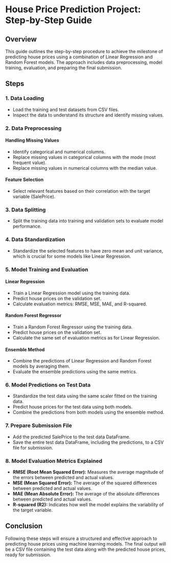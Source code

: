 # House Price Prediction Project: Step-by-Step Guide

## Overview
This guide outlines the step-by-step procedure to achieve the milestone of predicting house prices using a combination of Linear Regression and Random Forest models. The approach includes data preprocessing, model training, evaluation, and preparing the final submission.

## Steps

### 1. Data Loading
- Load the training and test datasets from CSV files.
- Inspect the data to understand its structure and identify missing values.

### 2. Data Preprocessing
#### Handling Missing Values
- Identify categorical and numerical columns.
- Replace missing values in categorical columns with the mode (most frequent value).
- Replace missing values in numerical columns with the median value.

#### Feature Selection
- Select relevant features based on their correlation with the target variable (SalePrice).

### 3. Data Splitting
- Split the training data into training and validation sets to evaluate model performance.

### 4. Data Standardization
- Standardize the selected features to have zero mean and unit variance, which is crucial for some models like Linear Regression.

### 5. Model Training and Evaluation
#### Linear Regression
- Train a Linear Regression model using the training data.
- Predict house prices on the validation set.
- Calculate evaluation metrics: RMSE, MSE, MAE, and R-squared.

#### Random Forest Regressor
- Train a Random Forest Regressor using the training data.
- Predict house prices on the validation set.
- Calculate the same set of evaluation metrics as for Linear Regression.

#### Ensemble Method
- Combine the predictions of Linear Regression and Random Forest models by averaging them.
- Evaluate the ensemble predictions using the same metrics.

### 6. Model Predictions on Test Data
- Standardize the test data using the same scaler fitted on the training data.
- Predict house prices for the test data using both models.
- Combine the predictions from both models using the ensemble method.

### 7. Prepare Submission File
- Add the predicted SalePrice to the test data DataFrame.
- Save the entire test data DataFrame, including the predictions, to a CSV file for submission.

### 8. Model Evaluation Metrics Explained
- **RMSE (Root Mean Squared Error):** Measures the average magnitude of the errors between predicted and actual values.
- **MSE (Mean Squared Error):** The average of the squared differences between predicted and actual values.
- **MAE (Mean Absolute Error):** The average of the absolute differences between predicted and actual values.
- **R-squared (R2):** Indicates how well the model explains the variability of the target variable.

## Conclusion
Following these steps will ensure a structured and effective approach to predicting house prices using machine learning models. The final output will be a CSV file containing the test data along with the predicted house prices, ready for submission.